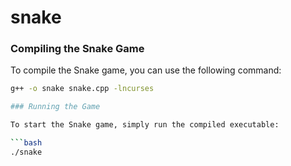 # snake

### Compiling the Snake Game

To compile the Snake game, you can use the following command:

```bash
g++ -o snake snake.cpp -lncurses

### Running the Game

To start the Snake game, simply run the compiled executable:

```bash
./snake


